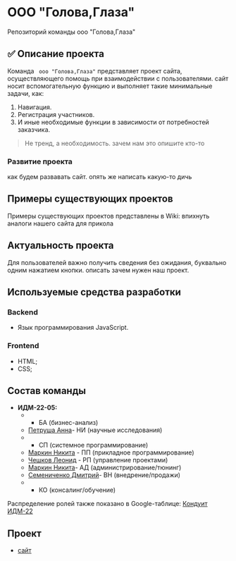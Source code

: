 # ООО "Голова,Глаза"
Репозиторий команды ооо "Голова,Глаза"
## :white_check_mark: Описание проекта

Команда ` ооо "Голова,Глаза"` представляет проект сайта, осуществляющего помощь при
взаимодействии с пользователями. сайт носит вспомогательную функцию и выполняет такие минимальные задачи, как:
1. Навигация.
2. Регистрация участников.
3. И иные необходимые функции в зависимости от потребностей заказчика.



> Не тренд, а необходимость.
зачем нам это опишите кто-то

### Развитие проекта

как будем развавать сайт. опять же написать какую-то дичь

## Примеры существующих проектов

Примеры существующих проектов представлены в Wiki: впихнуть аналоги нашего сайта для прикола

## Актуальность проекта
Для пользователей важно получить сведения без ожидания, буквально одним нажатием кнопки.
описать зачем нужен наш проект.

## Используемые средства разработки
### Backend
   + Язык программирования JavaScript.
### Frontend
   + HTML;
   + CSS;
   
## Состав команды
* **ИДМ-22-05:**
  *  - БА (бизнес-анализ)
  *  [Петруша Анна]()- НИ (научные исследования)
  *  - СП (системное программирование)
  * [Маркин Никита](https://github.com/MarkinNikita) - ПП (прикладное программирование) 
  * [Чешков Леонид]() - РП (управление проектами)
  *  [Маркин Никита](https://github.com/MarkinNikita)- АД (администрирование/тюнинг)
  *  [Семениченко Дмитрий]()- ВН (внедрение/продажи)
  *  - КО (консалинг/обучение)
 
Распределение ролей также показано в Google-таблице: [Кондуит ИДМ-22](https://docs.google.com/spreadsheets/d/1ypxgDUpNsaAK5PH90dTfGKdtDnWaeEDWfupEbDokN6A/edit#gid=1891559469)
## Проект
* [сайт](https://aboba-phi.vercel.app)
